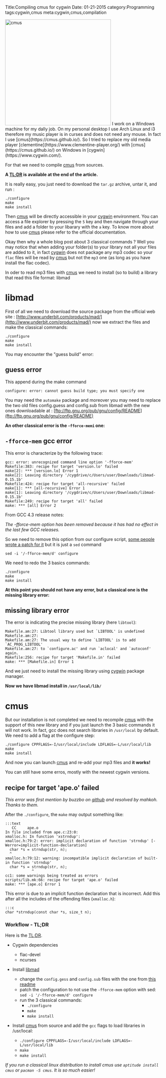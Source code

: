 Title:Compiling cmus for cygwin
Date: 01-21-2015
category:Programming
tags:cygwin,cmus
meta:cygwin,cmus,compilation

<img class="align-left" src="/media/2015.01/2015.01.cmus.png" alt="cmus" width="342">
I work on a Windows machine for my dally job.
On my personal desktop I use Arch Linux and i3 therefore my music player is in
curses and does not need any mouse. In fact I use
[cmus](https://cmus.github.io/). So I tried to replace my old media player
[clementine](https://www.clementine-player.org/) with
[cmus](https://cmus.github.io/) on Windows in [cygwin](https://www.cygwin.com/).

For that we need to compile [cmus](https://cmus.github.io/) from sources.
<!-- PELICAN_END_SUMMARY -->

**A [TL;DR](https://en.wikipedia.org/wiki/TL;DR) is available at the end of
the article.**

It is really easy, you just need to download the `tar.gz` archive, untar it, and
run :

    ./configure
    make
    make install

Then [cmus](https://cmus.github.io/) will be directly accessible in your
[cygwin](https://www.cygwin.com/) environment. You can access a file explorer
by pressing the `5` key and then navigate through your files and add a folder
to your libarary with the `a` key. To know more about how to use
[cmus](https://cmus.github.io/) please refer to the official documentation.

Okay then why a whole blog post about 3 classical commands ?
Well you may notice that when adding your folder(s) to your library not all your
files are added to it, in fact [cygwin](https://www.cygwin.com/) does not
package any mp3 codec so your `flac` files will be read by
[cmus](https://cmus.github.io/) but not the `mp3` one (as long as you have
install the flac codec).

In oder to read mp3 files with [cmus](https://cmus.github.io/) we need to
install (so to build) a library that read this file format: libmad

# libmad

First of all we need to download the source package from the official web site :
[http://www.underbit.com/products/mad/](http://www.underbit.com/products/mad/)
now we extract the files and make the classical commands:

    ./configure
    make
    make install

You may encounter the "guess build" error:

## guess error

This append during the make command

    configure: error: cannot guess build type; you must specify one

You may need the `automake` package and moreover you may need to replace the two
old files config.guess and config.sub from libmad with the new ones downloadable
at : [ftp://ftp.gnu.org/pub/gnu/config/README](ftp://ftp.gnu.org/pub/gnu/config/README)

**An other classical error is the `-fforce-memi` one:**

## `-fforce-mem` gcc error

This error is characterize by the following trace:

    gcc: error: unrecognized command line option '-fforce-mem'
    Makefile:383: recipe for target 'version.lo' failed
    make[2]: *** [version.lo] Error 1
    make[2]: Leaving directory '/cygdrive/c/Users/user/Downloads/libmad-0.15.1b'
    Makefile:424: recipe for target 'all-recursive' failed
    make[1]: *** [all-recursive] Error 1
    make[1]: Leaving directory '/cygdrive/c/Users/user/Downloads/libmad-0.15.1b'
    Makefile:249: recipe for target 'all' failed
    make: *** [all] Error 2

From GCC 4.3 release notes:

*The -fforce-mem option has been removed because it has had no effect in the
last few GCC releases.*

So we need to remove this option from our configure script, [some people wrote a
patch for it](http://www.linuxfromscratch.org/blfs/view/svn/multimedia/libmad.html)
but it is just a `sed` command

    sed -i '/-fforce-mem/d' configure

We need to redo the 3 basics commands:

    ./configure
    make
    make install

**At this point you should not have any error, but a classical one is the
missing library error:**

## missing library error

The error is indicating the precise missing library (here `libtool`):

    Makefile.am:27: Libtool library used but `LIBTOOL' is undefined
    Makefile.am:27:
    Makefile.am:27: The usual way to define `LIBTOOL' is to add `AC_PROG_LIBTOOL'
    Makefile.am:27: to `configure.ac' and run `aclocal' and `autoconf' again.
    Makefile:256: recipe for target 'Makefile.in' failed
    make: *** [Makefile.in] Error 1

And we just need to install the missing library using [cygwin](https://www.cygwin.com/) package manager.

**Now we have libmad install in `/usr/local/lib/`**

# cmus

But our installation is not completed we need to recompile
[cmus](https://cmus.github.io/) with the support
of this new library and if you just launch the 3 basic commands it will not
work. In fact, gcc does not search libraries in `/usr/local` by default. We need
to add a flag at the configure step:

    ./configure CPPFLAGS=-I/usr/local/include LDFLAGS=-L/usr/local/lib
    make
    make install

And now you can launch [cmus](https://cmus.github.io/) and re-add your mp3
files and **it works!**

You can still have some erros, mostly with the newest cygwin versions.

## recipe for target 'ape.o' failed

*This error was first mention by buzzbo on
[github](https://github.com/cmus/cmus/issues/343) and resolved by mahkoh.
Thanks to them.*

After the `./configure`, the `make` may output something like:

    :::text
       CC     ape.o
    In file included from ape.c:23:0:
    xmalloc.h: In function 'xstrndup':
    xmalloc.h:79:2: error: implicit declaration of function 'strndup' [-Werror=implicit-function-declaration]
      char *s = strndup(str, n);
      ^
    xmalloc.h:79:12: warning: incompatible implicit declaration of built-in function 'strndup'
      char *s = strndup(str, n);
                ^
    cc1: some warnings being treated as errors
    scripts/lib.mk:66: recipe for target 'ape.o' failed
    make: *** [ape.o] Error 1

This error is due to an implicit function declaration that is incorrect. Add
this after all the includes of the offending files (`xmalloc.h`):

    :::c
    char *strndup(const char *s, size_t n);


### Workflow - TL;DR

Here is the [TL;DR](https://en.wikipedia.org/wiki/TL;DR).

* Cygwin dependencies
  * flac-devel
  * ncurses

* Install [libmad](http://www.underbit.com/products/mad/)
  * change the `config.gess` and `config.sub` files with the one from [this readme](http://ftp.gnu.org/gnu/config/README)
  * patch the configuration to not use the `-fforce-mem` option with sed: `sed -i '/-fforce-mem/d' configure`
  * run the 3 classical commands:
    * `./configure`
    * `make`
    * `make install`

* Install [cmus](https://cmus.github.io/) from source and add the `gcc` flags to load libraries in /usr/local:
    * `./configure CPPFLAGS=-I/usr/local/include LDFLAGS=-L/usr/local/lib`
    * `make`
    * `make install`

*If you run a classical linux distribution to install cmus use `aptitude install
cmus` or `pacman -S cmus`. It is so much easier!*
